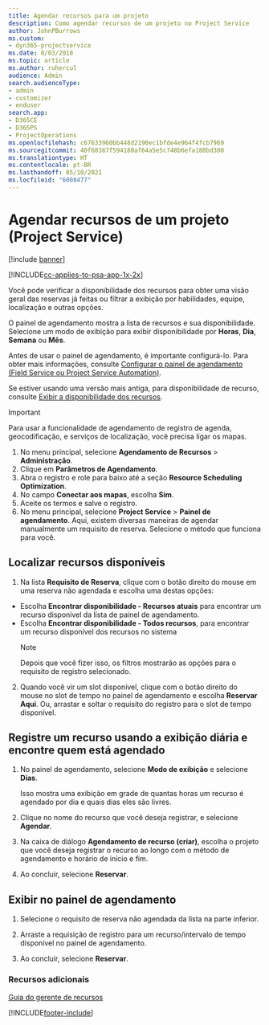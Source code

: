 ```yaml
---
title: Agendar recursos para um projeto
description: Como agendar recursos de um projeto no Project Service
author: JohnPBurrows
ms.custom:
- dyn365-projectservice
ms.date: 8/03/2018
ms.topic: article
ms.author: ruhercul
audience: Admin
search.audienceType:
- admin
- customizer
- enduser
search.app:
- D365CE
- D365PS
- ProjectOperations
ms.openlocfilehash: c67633960bb448d2190ec1bfde4e964f4fcb7969
ms.sourcegitcommit: 40f68387f594180af64a5e5c748b6efa188bd300
ms.translationtype: HT
ms.contentlocale: pt-BR
ms.lasthandoff: 05/10/2021
ms.locfileid: "6008477"
---
```

# <a name="schedule-resources-for-a-project-project-service"></a>Agendar recursos de um projeto (Project Service)

[!include [banner](../includes/psa-now-project-operations.md)]

[!INCLUDE[cc-applies-to-psa-app-1x-2x](../includes/cc-applies-to-psa-app-1x-2x.md)]

Você pode verificar a disponibilidade dos recursos para obter uma visão geral das reservas já feitas ou filtrar a exibição por habilidades, equipe, localização e outras opções.  
  
O painel de agendamento mostra a lista de recursos e sua disponibilidade. Selecione um modo de exibição para exibir disponibilidade por **Horas**, **Dia**, **Semana** ou **Mês**.  
  
Antes de usar o painel de agendamento, é importante configurá-lo. Para obter mais informações, consulte [Configurar o painel de agendamento (Field Service ou Project Service Automation)](/dynamics365/field-service/configure-schedule-board).
  
Se estiver usando uma versão mais antiga, para disponibilidade de recurso, consulte [Exibir a disponibilidade dos recursos](../psa/view-resource-availability.md).  

> [!IMPORTANT]
>  Para usar a funcionalidade de agendamento de registro de agenda, geocodificação, e serviços de localização, você precisa ligar os mapas.  
> 
> 1. No menu principal, selecione **Agendamento de Recursos** > **Administração**.  
> 2. Clique em **Parâmetros de Agendamento**.  
> 3. Abra o registro e role para baixo até a seção **Resource Scheduling Optimization**.  
> 4. No campo **Conectar aos mapas**, escolha **Sim**.  
> 5. Aceite os termos e salve o registro.  
> 6. No menu principal, selecione **Project Service** > **Painel de agendamento**. Aqui, existem diversas maneiras de agendar manualmente um requisito de reserva. Selecione o método que funciona para você.
  
## <a name="find-available-resources"></a>Localizar recursos disponíveis

1.  Na lista **Requisito de Reserva**, clique com o botão direito do mouse em uma reserva não agendada e escolha uma destas opções:  
  
- Escolha **Encontrar disponibilidade - Recursos atuais** para encontrar um recurso disponível da lista de painel de agendamento.  
- Escolha **Encontrar disponibilidade - Todos recursos**, para encontrar um recurso disponível dos recursos no sistema  
   > [!NOTE]
   >  Depois que você fizer isso, os filtros mostrarão as opções para o requisito de registro selecionado.  
  
2. Quando você vir um slot disponível, clique com o botão direito do mouse no slot de tempo no painel de agendamento e escolha **Reservar Aqui**. Ou, arrastar e soltar o requisito do registro para o slot de tempo disponível.  
  

## <a name="book-a-resource-using-the-daily-view-and-find-whos-under-booked"></a>Registre um recurso usando a exibição diária e encontre quem está agendado
  
1.  No painel de agendamento, selecione **Modo de exibição** e selecione **Dias**.  
  
    Isso mostra uma exibição em grade de quantas horas um recurso é agendado por dia e quais dias eles são livres.  
  
2.  Clique no nome do recurso que você deseja registrar, e selecione **Agendar**.  
  
3.  Na caixa de diálogo **Agendamento de recurso (criar)**, escolha o projeto que você deseja registrar o recurso ao longo com o método de agendamento e horário de início e fim.  
  
4.  Ao concluir, selecione **Reservar**.  
  
## <a name="view-to-the-schedule-board"></a>Exibir no painel de agendamento
  
1.  Selecione o requisito de reserva não agendada da lista na parte inferior.  
  
2.  Arraste a requisição de registro para um recurso/intervalo de tempo disponível no painel de agendamento.  
  
3.  Ao concluir, selecione **Reservar**.  
  
### <a name="additional-resources"></a>Recursos adicionais  
 [Guia do gerente de recursos](../psa/resource-manager-guide.md)


[!INCLUDE[footer-include](../includes/footer-banner.md)]